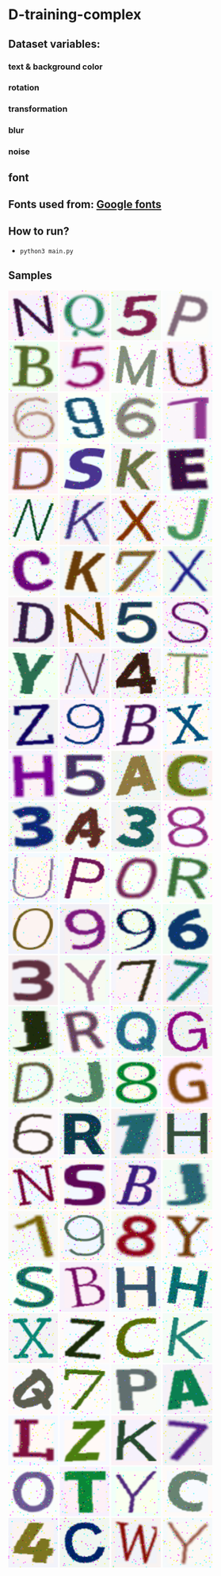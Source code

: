 # D-training-complex

## Dataset variables:
### **text & background color**
### **rotation**
### **transformation**
### **blur**
### **noise**
## **font**

## Fonts used from: [Google fonts](https://fonts.google.com/)

## How to run?
 - `python3 main.py`

## Samples
<img src="./data/Sample024/N_703_Manrope.png" width="100"> <img src="./data/Sample027/Q_994_Libre Caslon Text.png" width="100">
<img src="./data/Sample006/5_128_Source Sans Pro.png" width="100">
<img src="./data/Sample026/P_871_DM Sans.png" width="100">
<img src="./data/Sample012/B_452_NanumMyeongjo.png" width="100">
<img src="./data/Sample006/5_656_Source Sans Pro.png" width="100">
<img src="./data/Sample023/M_944_Mulish.png" width="100">
<img src="./data/Sample031/U_633_Tajawal.png" width="100">
<img src="./data/Sample007/6_909_Darker Grotesque.png" width="100">
<img src="./data/Sample010/9_535_Karantina.png" width="100">
<img src="./data/Sample007/6_586_Balsamiq Sans.png" width="100">
<img src="./data/Sample002/1_519_Manrope.png" width="100">
<img src="./data/Sample014/D_487_Mulish.png" width="100">
<img src="./data/Sample029/S_215_Kanit.png" width="100">
<img src="./data/Sample021/K_662_Mulish.png" width="100">
<img src="./data/Sample015/E_142_Open Sans.png" width="100">
<img src="./data/Sample024/N_865_Source Sans Pro.png" width="100">
<img src="./data/Sample021/K_453_Oswald.png" width="100">
<img src="./data/Sample034/X_425_Catamaran.png" width="100">
<img src="./data/Sample020/J_287_DM Sans.png" width="100">
<img src="./data/Sample013/C_724_Signika.png" width="100">
<img src="./data/Sample021/K_975_Oswald.png" width="100">
<img src="./data/Sample008/7_328_IBM Plex Serif.png" width="100">
<img src="./data/Sample034/X_359_Oswald.png" width="100">
<img src="./data/Sample014/D_989_IBM Plex Serif.png" width="100">
<img src="./data/Sample024/N_166_Mulish.png" width="100">
<img src="./data/Sample006/5_25_DM Sans.png" width="100">
<img src="./data/Sample029/S_615_Manrope.png" width="100">
<img src="./data/Sample035/Y_514_Saira Condensed.png" width="100">
<img src="./data/Sample024/N_597_Source Sans Pro.png" width="100">
<img src="./data/Sample005/4_791_Kanit.png" width="100">
<img src="./data/Sample030/T_439_Catamaran.png" width="100">
<img src="./data/Sample036/Z_577_Slabo 27px.png" width="100">
<img src="./data/Sample010/9_288_Mulish.png" width="100">
<img src="./data/Sample012/B_291_IBM Plex Serif.png" width="100">
<img src="./data/Sample034/X_396_Andada.png" width="100">
<img src="./data/Sample018/H_196_Ubuntu.png" width="100">
<img src="./data/Sample006/5_191_Mulish.png" width="100">
<img src="./data/Sample011/A_515_Kanit.png" width="100">
<img src="./data/Sample013/C_90_Open Sans.png" width="100">
<img src="./data/Sample004/3_834_Open Sans.png" width="100">
<img src="./data/Sample011/A_220_Permanent Marker.png" width="100">
<img src="./data/Sample004/3_663_Source Sans Pro.png" width="100">
<img src="./data/Sample009/8_621_Mulish.png" width="100">
<img src="./data/Sample031/U_660_Tajawal.png" width="100">
<img src="./data/Sample026/P_810_Mulish.png" width="100">
<img src="./data/Sample001/0_743_Kanit.png" width="100">
<img src="./data/Sample028/R_948_Oxygen Mono.png" width="100">
<img src="./data/Sample025/O_84_Source Sans Pro.png" width="100">
<img src="./data/Sample010/9_483_Hind Madurai.png" width="100">
<img src="./data/Sample010/9_348_NanumMyeongjo.png" width="100">
<img src="./data/Sample007/6_493_Catamaran.png" width="100">
<img src="./data/Sample004/3_306_Kanit.png" width="100">
<img src="./data/Sample035/Y_350_Manrope.png" width="100">
<img src="./data/Sample008/7_15_NanumMyeongjo.png" width="100">
<img src="./data/Sample008/7_728_Mulish.png" width="100">
<img src="./data/Sample020/J_86_Catamaran.png" width="100">
<img src="./data/Sample028/R_386_Signika.png" width="100">
<img src="./data/Sample027/Q_209_Manrope.png" width="100">
<img src="./data/Sample017/G_291_DM Sans.png" width="100">
<img src="./data/Sample014/D_11_Ubuntu.png" width="100">
<img src="./data/Sample020/J_410_Source Sans Pro.png" width="100">
<img src="./data/Sample009/8_578_Mulish.png" width="100">
<img src="./data/Sample017/G_796_Signika.png" width="100">
<img src="./data/Sample007/6_783_Kanit.png" width="100">
<img src="./data/Sample028/R_763_Catamaran.png" width="100">
<img src="./data/Sample002/1_248_Kanit.png" width="100">
<img src="./data/Sample018/H_661_Mulish.png" width="100">
<img src="./data/Sample024/N_581_Antic Slab.png" width="100">
<img src="./data/Sample029/S_41_Saira Condensed.png" width="100">
<img src="./data/Sample012/B_901_IBM Plex Serif.png" width="100">
<img src="./data/Sample020/J_16_Saira Condensed.png" width="100">
<img src="./data/Sample002/1_698_Ubuntu.png" width="100">
<img src="./data/Sample010/9_711_Manrope.png" width="100">
<img src="./data/Sample009/8_197_Catamaran.png" width="100">
<img src="./data/Sample035/Y_969_NanumMyeongjo.png" width="100">
<img src="./data/Sample029/S_700_Signika.png" width="100">
<img src="./data/Sample012/B_805_NanumMyeongjo.png" width="100">
<img src="./data/Sample018/H_678_Kanit.png" width="100">
<img src="./data/Sample018/H_241_Mulish.png" width="100">
<img src="./data/Sample034/X_110_Kiwi Maru.png" width="100">
<img src="./data/Sample036/Z_509_Hind Madurai.png" width="100">
<img src="./data/Sample013/C_386_Kanit.png" width="100">
<img src="./data/Sample021/K_822_Mulish.png" width="100">
<img src="./data/Sample027/Q_507_Permanent Marker.png" width="100">
<img src="./data/Sample008/7_544_IBM Plex Serif.png" width="100">
<img src="./data/Sample026/P_386_Oswald.png" width="100">
<img src="./data/Sample011/A_71_Work Sans.png" width="100">
<img src="./data/Sample022/L_485_Crete Round.png" width="100">
<img src="./data/Sample036/Z_564_Ubuntu.png" width="100">
<img src="./data/Sample021/K_390_Catamaran.png" width="100">
<img src="./data/Sample008/7_124_Catamaran.png" width="100">
<img src="./data/Sample025/O_225_Catamaran.png" width="100">
<img src="./data/Sample030/T_204_Kanit.png" width="100">
<img src="./data/Sample035/Y_259_Work Sans.png" width="100">
<img src="./data/Sample013/C_242_Hind Madurai.png" width="100">
<img src="./data/Sample005/4_522_Saira Condensed.png" width="100">
<img src="./data/Sample013/C_548_Manrope.png" width="100">
<img src="./data/Sample033/W_189_Amethysta.png" width="100">
<img src="./data/Sample035/Y_489_Manrope.png" width="100">
